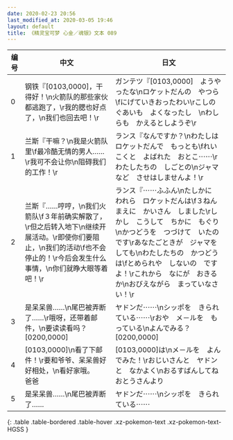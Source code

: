```yaml
---
date: 2020-02-23 20:56
last_modified_at: 2020-03-05 19:46
layout: default
title: 《精灵宝可梦 心金／魂银》文本 089
---
```

| 编号 | 中文 | 日文 |
| ---- | ---- | ---- |
| 0 | 钢铁『[0103,0000]，干得好！\n火箭队的那些家伙都逃跑了，\r我的腮也好点了，\n我们也回去吧！\r | ガンテツ『[0103,0000]　ようやったな\nロケットだんの　やつら\fにげていきおったわい\rこしの　ぐあいも　よくなったし　\nわしらも　かえるとしようぞ\r |
| 1 | 兰斯『干嘛？\n我是火箭队里\f最冷酷无情的男人……\r我可不会让你\n阻碍我们的工作！\r | ランス『なんですか？\nわたしは　ロケットだんで　もっとも\fれいこくと　よばれた　おとこ⋯⋯\rわたしたちの　しごとの\nジャマなど　させはしませんよ！\r |
| 2 | 兰斯『……哼哼，\n我们火箭队\f３年前确实解散了，\r但之后转入地下\n继续开展活动。\r即使你们要阻止，\n我们的活动\f也不会停止的！\r今后会发生什么事情，\n你们就睁大眼等着吧！\r | ランス『⋯⋯ふふん\nたしかに　われら　ロケットだんは\f３ねんまえに　かいさん　しました\rしかし　こうして　ちかに　もぐり\nかつどうを　つづけて　いたのです\rあなたごときが　ジャマを　しても\nわたしたちの　かつどうは\fとめられや　しないの　ですよ！\rこれから　なにが　おきるか\nおびえながら　まっていなさい！\r |
| 3 | 是呆呆兽……\n尾巴被弄断了……\r哦呀，还带着邮件，\n要读读看吗？[0200,0000] | ヤドンだ⋯⋯\nシッポを　きられている⋯⋯\rおや　メ－ルを　もっている\nよんでみる？[0200,0000] |
| 4 | [0103,0000]\n看了下邮件！\r要和爷爷、呆呆兽好好相处，\n看好家哦。　　　爸爸 | [0103,0000]は\nメ－ルを　よんでみた！\rおじいさんと　ヤドンと　なかよく\nおるすばんしてね　　　おとうさんより |
| 5 | 是呆呆兽……\n尾巴被弄断了…… | ヤドンだ⋯⋯\nシッポを　きられている⋯⋯ |
{: .table .table-bordered .table-hover .xz-pokemon-text .xz-pokemon-text-HGSS }